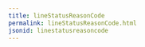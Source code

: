 ```yaml
---
title: lineStatusReasonCode
permalink: lineStatusReasonCode.html
jsonid: linestatusreasoncode
---
```

